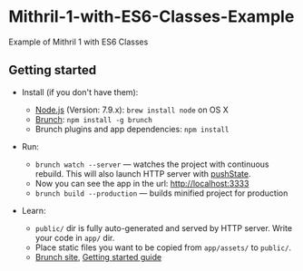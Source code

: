 # Mithril-1-with-ES6-Classes-Example
Example of Mithril 1 with ES6 Classes

## Getting started

* Install (if you don't have them):
    * [Node.js](http://nodejs.org) (Version: 7.9.x): `brew install node` on OS X
    * [Brunch](http://brunch.io): `npm install -g brunch`
    * Brunch plugins and app dependencies: `npm install`
* Run:
    * `brunch watch --server` — watches the project with continuous rebuild. This will also launch HTTP server with [pushState](https://developer.mozilla.org/en-US/docs/Web/Guide/API/DOM/Manipulating_the_browser_history).
    * Now you can see the app in the url: [http://localhost:3333](http://localhost:3333)
    * `brunch build --production` — builds minified project for production
    
* Learn:
    * `public/` dir is fully auto-generated and served by HTTP server.  Write your code in `app/` dir.
    * Place static files you want to be copied from `app/assets/` to `public/`.
    * [Brunch site](http://brunch.io), [Getting started guide](https://github.com/brunch/brunch-guide#readme)
